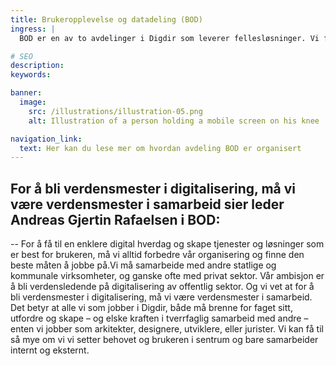 ```yaml
---
title: Brukeropplevelse og datadeling (BOD)
ingress: |
  BOD er en av to avdelinger i Digdir som leverer fellesløsninger. Vi forvalter (salg, drift og support) og videreutvikler Altinn og Felles datakatalog. Vi jobber i tverrfaglige og selvgående team. Personalansvaret for fagfolkene våre ligger i seksjonene. Hver fagperson kan være del av ett eller flere team. Under finner du en nærmere oversikt over hvordan vi er organisert.

# SEO
description:
keywords:

banner:
  image:
    src: /illustrations/illustration-05.png
    alt: Illustration of a person holding a mobile screen on his knee

navigation_link:
  text: Her kan du lese mer om hvordan avdeling BOD er organisert
---
```


## For å bli verdensmester i digitalisering, må vi være verdensmester i samarbeid sier leder Andreas Gjertin Rafaelsen i BOD:

-- For å få til en enklere digital hverdag og skape tjenester og løsninger som er best for brukeren,
må vi alltid forbedre vår organisering og finne den beste måten å jobbe på.Vi må samarbeide med andre statlige og kommunale virksomheter,
og ganske ofte med privat sektor. Vår ambisjon er å bli verdensledende på digitalisering av offentlig sektor.
Og vi vet at for å bli verdensmester i digitalisering, må vi være verdensmester i samarbeid. Det betyr at alle vi som jobber i Digdir,
både må brenne for faget sitt, utfordre og skape – og elske kraften i tverrfaglig samarbeid med andre – enten vi jobber som arkitekter,
designere, utviklere, eller jurister. Vi kan få til så mye om vi vi setter behovet og brukeren i sentrum og bare samarbeider internt og eksternt.


